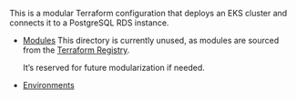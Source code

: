 This is a modular Terraform configuration that deploys an EKS cluster and connects it to a PostgreSQL RDS instance.

- [Modules](./modules)
  This directory is currently unused, as modules are sourced from the [Terraform Registry](https://registry.terraform.io/).
  
  It’s reserved for future modularization if needed.
  
- [Environments](./environments)

